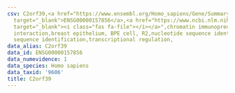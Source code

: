 ```yaml
---
csv: C2orf39,<a href="https://www.ensembl.org/Homo_sapiens/Gene/Summary?db=core;g=ENSG00000157856"
  target="_blank">ENSG00000157856</a>,<a href="https://www.ncbi.nlm.nih.gov/pubmed/22863008"
  target="_blank"><i class="fas fa-file"></i></a>",chromatin immunoprecipitation assay,direct
  interaction,breast epithelium, BPE cell, R2,nucleotide sequence identification,nucleotide
  sequence identification,transcriptional regulation,
data_alias: C2orf39
data_id: ENSG00000157856
data_numevidence: 1
data_species: Homo sapiens
data_taxid: '9606'
title: C2orf39
---
```

